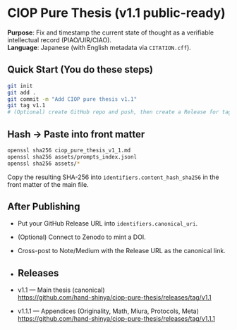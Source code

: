 # CIOP Pure Thesis (v1.1 public-ready)

**Purpose**: Fix and timestamp the current state of thought as a verifiable intellectual record (PIAO/UIR/CIAO).  
**Language**: Japanese (with English metadata via `CITATION.cff`).

## Quick Start (You do these steps)
```bash
git init
git add .
git commit -m "Add CIOP pure thesis v1.1"
git tag v1.1
# (Optional) create GitHub repo and push, then create a Release for tag v1.1
```

## Hash → Paste into front matter
```bash
openssl sha256 ciop_pure_thesis_v1_1.md
openssl sha256 assets/prompts_index.jsonl
openssl sha256 assets/*
```
Copy the resulting SHA-256 into `identifiers.content_hash_sha256` in the front matter of the main file.

## After Publishing
- Put your GitHub Release URL into `identifiers.canonical_uri`.
- (Optional) Connect to Zenodo to mint a DOI.
- Cross-post to Note/Medium with the Release URL as the canonical link.

- ## Releases
- v1.1 — Main thesis (canonical)  
  https://github.com/hand-shinya/ciop-pure-thesis/releases/tag/v1.1
- v1.1.1 — Appendices (Originality, Math, Miura, Protocols, Meta)  
  https://github.com/hand-shinya/ciop-pure-thesis/releases/tag/v1.1.1

